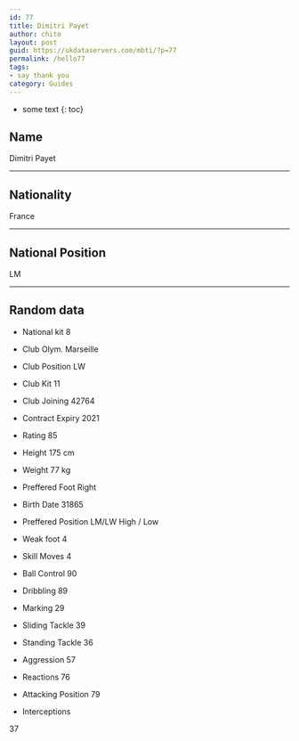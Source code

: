 ```yaml
---
id: 77
title: Dimitri Payet
author: chito
layout: post
guid: https://ukdataservers.com/mbti/?p=77
permalink: /hello77
tags:
- say thank you
category: Guides
---
```


* some text
{: toc}


## Name  
Dimitri Payet 

* * *

## Nationality  
France 

* * *

## National Position  
LM 

* * *

## Random data 

  * National kit 
8 

  * Club 
Olym. Marseille 

  * Club Position 
LW 

  * Club Kit 
11 

  * Club Joining 
42764 

  * Contract Expiry 
2021 

  * Rating 
85 

  * Height 
175 cm 

  * Weight 
77 kg 

  * Preffered Foot 
Right 

  * Birth Date 
31865 

  * Preffered Position 
LM/LW High / Low 

  * Weak foot 
4 

  * Skill Moves 
4 

  * Ball Control 
90 

  * Dribbling 
89 

  * Marking 
29 

  * Sliding Tackle 
39 

  * Standing Tackle 
36 

  * Aggression 
57 

  * Reactions 
76 

  * Attacking Position 
79 

  * Interceptions 

37
